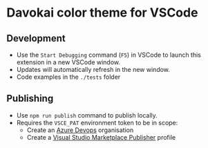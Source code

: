 # Davokai color theme for VSCode

## Development

- Use the `Start Debugging` command (`F5`) in VSCode to launch this extension in a new VSCode window.
- Updates will automatically refresh in the new window.
- Code examples in the `./tests` folder

## Publishing

- Use `npm run publish` command to publish locally.
- Requires the `VSCE_PAT` environment token to be in scope:
  - Create an [Azure Devops](https://learn.microsoft.com/azure/devops/organizations/accounts/create-organization) organisation
  - Create a [Visual Studio Marketplace Publisher](https://marketplace.visualstudio.com/manage) profile
